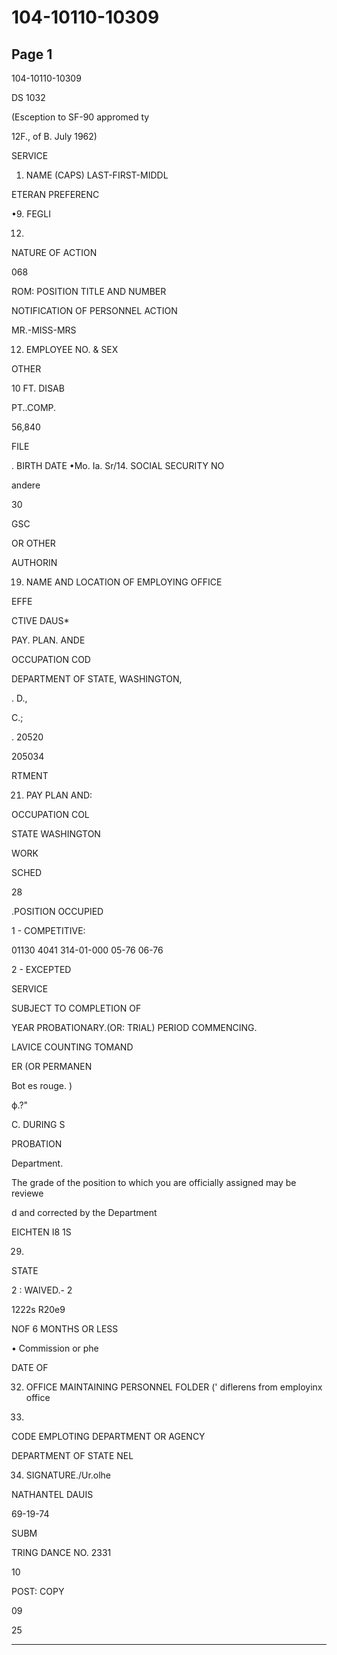 # 104-10110-10309

## Page 1

104-10110-10309

DS 1032

(Esception to SF-90 appromed ty

12F., of B. July 1962)

SERVICE

1. NAME (CAPS) LAST-FIRST-MIDDL

ETERAN PREFERENC

•9. FEGLI

12.

NATURE OF ACTION

068

ROM: POSITION TITLE AND NUMBER

NOTIFICATION OF PERSONNEL ACTION

MR.-MISS-MRS

12. EMPLOYEE NO. & SEX

OTHER

10 FT. DISAB

PT..COMP.

56,840

FILE

. BIRTH DATE •Mo. Ia. Sr/14. SOCIAL SECURITY NO

andere

30

GSC

OR OTHER

AUTHORIN

19. NAME AND LOCATION OF EMPLOYING OFFICE

EFFE

CTIVE DAUS*

PAY. PLAN. ANDE

OCCUPATION COD

DEPARTMENT OF STATE, WASHINGTON,

. D.,

C.;

. 20520

205034

RTMENT

21. PAY PLAN AND:

OCCUPATION COL

STATE WASHINGTON

WORK

SCHED

28

.POSITION OCCUPIED

1 - COMPETITIVE:

01130 4041 314-01-000 05-76 06-76

2 - EXCEPTED

SERVICE

SUBJECT TO COMPLETION OF

YEAR PROBATIONARY.(OR: TRIAL) PERIOD COMMENCING.

LAVICE COUNTING TOMAND

ER (OR PERMANEN

Bot es rouge. )

ф.?"

C. DURING S

PROBATION

Department.

The grade of the position to which you are officially assigned may be reviewe

d and corrected by the Department

EICHTEN I8 1S

29.

STATE

2 : WAIVED.- 2

1222s R20e9

NOF 6 MONTHS OR LESS

• Commission or phe

DATE OF

32. OFFICE MAINTAINING PERSONNEL FOLDER (' diflerens from employinx office

33.

CODE EMPLOTING DEPARTMENT OR AGENCY

DEPARTMENT OF STATE NEL

34. SIGNATURE./Ur.olhe

NATHANTEL DAUIS

69-19-74

SUBM

TRING DANCE NO. 2331

10

POST: COPY

09

25

---

